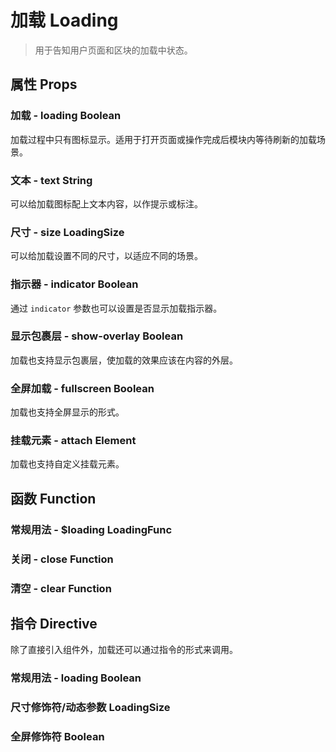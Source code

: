 <!--
 * @Author: Quarter
 * @Date: 2022-01-05 03:27:26
 * @LastEditTime: 2022-02-15 08:43:54
 * @LastEditors: Quarter
 * @Description: 加载组件文档
 * @FilePath: /t-ui-kit/documents/docs/Loading/README.md
-->
<script setup>
import { ComponentDemo } from "documents/components";

exposeComponent("ComponentDemo");
</script>

# 加载 Loading

> 用于告知用户页面和区块的加载中状态。

## 属性 Props

### 加载 - loading <t-tag theme="primary" variant="light">Boolean</t-tag>

加载过程中只有图标显示。适用于打开页面或操作完成后模块内等待刷新的加载场景。

<component-demo url="/documents/docs/Loading/LoadingDemo.vue"></component-demo>

### 文本 - text <t-tag theme="primary" variant="light">String</t-tag>

可以给加载图标配上文本内容，以作提示或标注。

<component-demo url="/documents/docs/Loading/TextDemo.vue"></component-demo>

### 尺寸 - size <t-tag theme="primary" variant="light">LoadingSize</t-tag>

可以给加载设置不同的尺寸，以适应不同的场景。

<component-demo url="/documents/docs/Loading/SizeDemo.vue"></component-demo>

### 指示器 - indicator <t-tag theme="primary" variant="light">Boolean</t-tag>

通过 `indicator` 参数也可以设置是否显示加载指示器。

<component-demo url="/documents/docs/Loading/IndicatorDemo.vue"></component-demo>

### 显示包裹层 - show-overlay <t-tag theme="primary" variant="light">Boolean</t-tag>

加载也支持显示包裹层，使加载的效果应该在内容的外层。

<component-demo url="/documents/docs/Loading/ShowOverlayDemo.vue"></component-demo>

### 全屏加载 - fullscreen <t-tag theme="primary" variant="light">Boolean</t-tag>

加载也支持全屏显示的形式。

<component-demo url="/documents/docs/Loading/FullscreenDemo.vue"></component-demo>

### 挂载元素 - attach <t-tag theme="primary" variant="light">Element</t-tag>

加载也支持自定义挂载元素。

<component-demo url="/documents/docs/Loading/AttachDemo.vue"></component-demo>

## 函数 Function

### 常规用法 - $loading <t-tag theme="primary" variant="light">LoadingFunc</t-tag>

<component-demo url="/documents/docs/Loading/FunctionDemo.vue"></component-demo>

### 关闭 - close <t-tag theme="primary" variant="light">Function</t-tag>

<component-demo url="/documents/docs/Loading/FuncCloseDemo.vue"></component-demo>

### 清空 - clear <t-tag theme="primary" variant="light">Function</t-tag>

<component-demo url="/documents/docs/Loading/FuncClearDemo.vue"></component-demo>

## 指令 Directive

除了直接引入组件外，加载还可以通过指令的形式来调用。

### 常规用法 - loading <t-tag theme="primary" variant="light">Boolean</t-tag>

<component-demo url="/documents/docs/Loading/DirectiveDemo.vue"></component-demo>

### 尺寸修饰符/动态参数  <t-tag theme="primary" variant="light">LoadingSize</t-tag>

<component-demo url="/documents/docs/Loading/DicSizeDemo.vue"></component-demo>

### 全屏修饰符  <t-tag theme="primary" variant="light">Boolean</t-tag>

<component-demo url="/documents/docs/Loading/DicFullscreenDemo.vue"></component-demo>